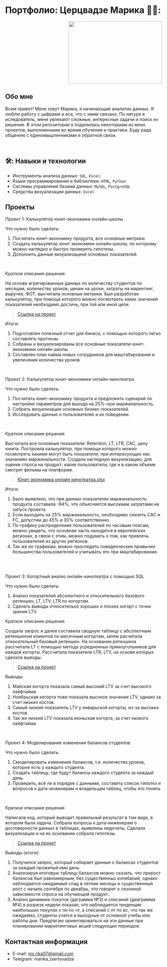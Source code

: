 # Портфолио: Церцвадзе Марика 👩‍💻:

<div align="right">
  <img src="https://morre.tech/_next/image?url=%2Fimages%2Fgifs%2Fdata-development.gif&w=640&q=75" width="300" height="200"/>
</div>

## Обо мне 

Всем привет! Меня зовут Марика, я начинающий аналитик данных. 
Я люблю работу с цифрами и все, что с ними связано.
По натуре я иследователь, меня увлекают сложные, интересные задачи и поиск их решения.
В этом репозитории я поделилась некоторыми из моих проектов, выполненными во время обучения и практики.
Буду рада общению с единомышленниками и обратной связи.

<br>

## 🛠️: Навыки и технологии
- Инструменты анализа данных: ``SQL``, ``Excel``: 
- Языки программирования и библиотеки: ``HTML``, ``Python`` 
- Системы управления базами данных: ``MySQL``, ``PostgreSQL``
- Средства визуализации данных: ``Excel``

  
## Проекты
<p> Проект 1: Калькулятор юнит-экономики онлайн-школы</p>
<p>Что нужно было сделать:<p>
<ol>
  <li>Посчитать юнит-экономику продукта, все основные метрики.</li>
  <li>Создать калькулятор юнит экономики онлайн-школы, по которому можно наглядно и быстро проверять гипотезы. </li>
  <li>Дополнить данные визуализацией основных показателей.</li>
</ol>
  <br>

  
<p>Краткое описание решения:<p>

На основе агрегированных данных по количеству студентов по месяцам, количеству уроков, ценам на уроки, затраты на маркетинг, выручке, ФОТ, высчитала основные метрики. Был разработан калькулятор, при помощи которого можно посмотреть каких значений показателей необходимо достичь, при той или иной цели.


> <a href="Сборка калькулятора юнит-экономики.xlsx">Ссылка на проект</a>



<p>Итоги:<p>
<ol>
  <li>Подготовлен полезный отчет для бинеса, с помощью которого легко составлять прогнозы</li>
  <li>Собраны и визуализированы все основные показатели юнит-экономики онлайн школы</li>
  <li>Составлен план найма новых сотрудников для маштабирования и увеличения количества уроков</li>
</ol>

<br> 


<p> Проект 2: Калькулятор юнит-экономики онлайн-кинотеатра</p>
<p>Что нужно было сделать:<p>
<ol>
  <li>Посчитать юнит-экономику продукта и предложить сценарий по настройке параметров для выхода на 25%-ную маржинальность.</li>
  <li>Собрать визуализации основных бизнес-показателей.</li>
  <li>Исследовать данные о пользователях и их поведении.</li>
</ol>
<br>

<p>Краткое описание решения<p>
Высчитала все основные показатели: Retention, LT, LTR, CAC, цену юнита. Построила калькулятор, при помощи которого можно посмотреть какими могут быть показатели, при интересующих нас значениях маржинальности. Создала наглядную визуализацию, для оценки спроса на продукт: какие пользователи, где и в каком объеме смотрят фильмы на платформе.


> [Юнит экономика онлайн кинотеатра.xlsx](https://github.com/Timurika/-Data-Analitics/blob/ec6c49bb073c6c8f7b41470d95dbd93c3d58b4e5/%D0%AE%D0%BD%D0%B8%D1%82%20%D1%8D%D0%BA%D0%BE%D0%BD%D0%BE%D0%BC%D0%B8%D0%BA%D0%B0%20%D0%BE%D0%BD%D0%BB%D0%B0%D0%B8%CC%86%D0%BD%20%D0%BA%D0%B8%D0%BD%D0%BE%D1%82%D0%B5%D0%B0%D1%82%D1%80%D0%B0.xlsx)

 
<p>Итоги:<p>
<ol>
  <li>Было выявлено, что при данных показателях маржинальность продукта составила -94%, что объясняется высокими затратами на запуск проекта.</li>
  <li>Если выходить на 25% маржинальность, необходимо снизить CAC и FC, допустим до 45% и 30% соответственно.</li>
  <li>По графику распределения пользователей по часовым поясам, можно увидеть, что основная часть находится в европейских регионах, в связи с этим, можно подумать о том, как привлечь пользователей из других регионов.</li>
  <li>Так же по графикам, можно проследить поведенческие привычки большинства пользователей и учитывать это при маштабировании. </li>
</ol>

<br> 

<br> 
<p> Проект 3: Когортный анализ онлайн-кинотеатра с помощью SQL</p>
<p>Что нужно было сделать:<p>
<ol>
  <li>Анализ показателей абсолютного и относительного базового ретеншен, LT, LTV, LTR по когортам. </li>
  <li>Сделать выводы относительно хороших и плохих когорт с точки зрения LTV.</li>
</ol>

<p>Краткое описание решения<p>
Создала запрос и далее составила сводную таблицу с абсолютным ретеншеном клиентов по месячным когортам, затем расчитала относительный базовый ретеншен. На основании ретеншена рассчитала LT с помощью метода усредненных прямоугольников для каждой когорты. Рассчитала показатели LTR, LTV, на основе которых сделала выводы.

> <a href="Когортный анализ онлайн кинотеатра">Ссылка на проект</a>

  <p>Выводы:<p>
<ol>
  <li>Майская когорта показала самый высокий LTV за счет высокого лайфтайма</li>
  <li>Ноябрьская когорта тоже показала высокое значение LTV, однако за счет низких костов.</li>
  <li>Самый низкий показатель LTV у январьской когорты, из-за высоких костов. </li>
  <li>Так же низкий LTV показала июньская когорта, за счет низкого лайфтайма</li>
</ol>

<br> 
<p>Проект 4: Моделирование изменения балансов студентов</p> 
<p>Что нужно было сделать:<p>

<ol>
  <li>Смоделировать изменение балансов, т.е. количества уроков, которое есть у каждого студента. </li>
  <li>Создать таблицу, где будут балансы каждого студента за каждый день.</li>
  <li>Проверить, всё ли в порядке с данными, составить список гипотез и вопросов к дата-инженерам и владельцам таблиц, чтобы это понять</li>
</ol>
<br>

<p>Краткое описание решения<p>
Написала код, который выводит правильный результат в том виде, в котором была задача. Собрала вопросы к дата-инженерам о достоверности данных в таблицах, выявлены недочеты. Сделала визуализации и на их основании собрала гипотезы.


> <a href="Моделирование изменения балансов студентов.xlsx">Ссылка на проект</a>

 <p>Выводы (итоги):<p>
<ol>
 <li>Получился запрос, который собирает данные о балансах студентов за каждый прожитый ими день.</li>
 <li>Анализируя итоговую таблицу балансов можно сказать, что прирост балансов был равномерным, без существенных колебаний, однако наблюдается ожидаемый спад в летние месяцы и существенный рост с начала сентября по декабрь, что говорит о сезонной зависимости спроса на обучающий продукт.. </li>
 <li>Анализ динамики покупок (даграмма №3) и списаний (диаграмма №4) в разрезе недели показал, что наблюдается тенденция наибольших покупок с пн по чт, а списаний с пт по вс, что так же ожидаемо, студенты учатся в выходные от основной учебы или работы дни. Предлагаю ориентироваться на эти данные при планировании маркетинговых акций следующих периодов.</li>
</ol>

## Контактная информация
- E-mail: ms.rika07@gmail.com
- Telegram: marika_tsertsvadze
